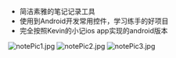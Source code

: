 
- 简洁素雅的笔记记录工具
- 使用到Android开发常用控件，学习练手的好项目
- 完全按照Kevin的小记ios app实现的android版本 

 ![notePic1.jpg](http://o81ljhejf.bkt.clouddn.com/notePic1.jpg?imageView2/1/w/270/h/480/q/75) ![notePic2.jpg](http://o81ljhejf.bkt.clouddn.com/notePic2.jpg?imageView2/1/w/270/h/480/q/75)  ![notePic3.jpg](http://o81ljhejf.bkt.clouddn.com/notePic3.jpg?imageView2/1/w/270/h/480/q/75)
